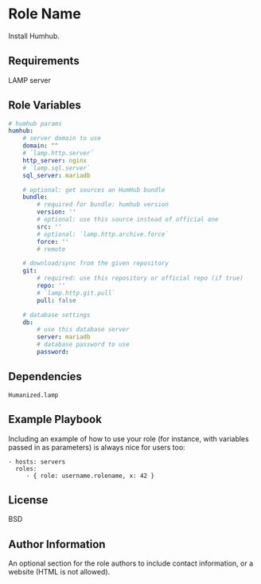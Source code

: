 Role Name
=========

Install Humhub.

Requirements
------------
LAMP server


Role Variables
--------------

```yaml
# humhub params
humhub:
    # server domain to use
    domain: ""
    # `lamp.http.server`
    http_server: nginx
    # `lamp.sql.server`
    sql_server: mariadb

    # optional: get sources an HumHub bundle
    bundle:
        # required for bundle: humhub version
        version: ''
        # optional: use this source instead of official one
        src: ''
        # optional: `lamp.http.archive.force`
        force: ''
        # remote

    # download/sync from the given repository
    git:
        # required: use this repository or official repo (if true)
        repo: ''
        # `lamp.http.git.pull`
        pull: false

    # database settings
    db:
        # use this database server
        server: mariadb
        # database password to use
        password:

```


Dependencies
------------

`Humanized.lamp`

Example Playbook
----------------

Including an example of how to use your role (for instance, with variables passed in as parameters) is always nice for users too:

    - hosts: servers
      roles:
         - { role: username.rolename, x: 42 }

License
-------

BSD

Author Information
------------------

An optional section for the role authors to include contact information, or a website (HTML is not allowed).
